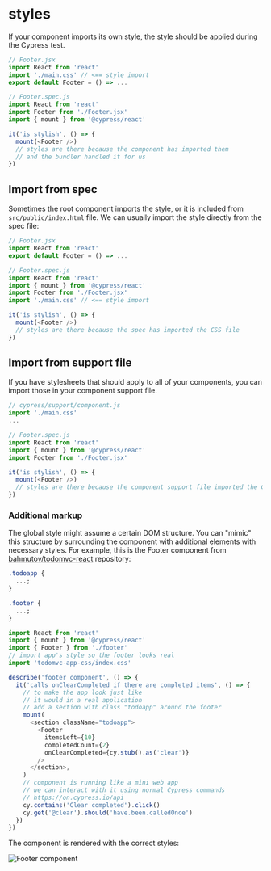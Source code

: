 # styles

If your component imports its own style, the style should be applied during the Cypress test.

```js
// Footer.jsx
import React from 'react'
import './main.css' // <== style import
export default Footer = () => ...

// Footer.spec.js
import React from 'react'
import Footer from './Footer.jsx'
import { mount } from '@cypress/react'

it('is stylish', () => {
  mount(<Footer />)
  // styles are there because the component has imported them
  // and the bundler handled it for us
})
```

## Import from spec

Sometimes the root component imports the style, or it is included from `src/public/index.html` file. We can usually import the style directly from the spec file:

```js
// Footer.jsx
import React from 'react'
export default Footer = () => ...

// Footer.spec.js
import React from 'react'
import { mount } from '@cypress/react'
import Footer from './Footer.jsx'
import './main.css' // <== style import

it('is stylish', () => {
  mount(<Footer />)
  // styles are there because the spec has imported the CSS file
})
```

## Import from support file

If you have stylesheets that should apply to all of your components, you can import those in your component support file.

```js
// cypress/support/component.js
import './main.css'
...

// Footer.spec.js
import React from 'react'
import { mount } from '@cypress/react'
import Footer from './Footer.jsx'

it('is stylish', () => {
  mount(<Footer />)
  // styles are there because the component support file imported the CSS file
})
```
### Additional markup

The global style might assume a certain DOM structure. You can "mimic" this structure by surrounding the component with additional elements with necessary styles. For example, this is the Footer component from [bahmutov/todomvc-react](https://github.com/bahmutov/todomvc-react) repository:

```css
.todoapp {
  ...;
}

.footer {
  ...;
}
```

```js
import React from 'react'
import { mount } from '@cypress/react'
import { Footer } from './footer'
// import app's style so the footer looks real
import 'todomvc-app-css/index.css'

describe('footer component', () => {
  it('calls onClearCompleted if there are completed items', () => {
    // to make the app look just like
    // it would in a real application
    // add a section with class "todoapp" around the footer
    mount(
      <section className="todoapp">
        <Footer
          itemsLeft={10}
          completedCount={2}
          onClearCompleted={cy.stub().as('clear')}
        />
      </section>,
    )
    // component is running like a mini web app
    // we can interact with it using normal Cypress commands
    // https://on.cypress.io/api
    cy.contains('Clear completed').click()
    cy.get('@clear').should('have.been.calledOnce')
  })
})
```

The component is rendered with the correct styles:

![Footer component](../images/footer.png)
